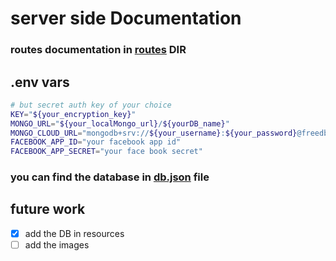 # server side Documentation

### routes documentation in [routes](./routes/Readme.md) DIR

## .env vars

```bash
# but secret auth key of your choice
KEY="${your_encryption_key}"
MONGO_URL="${your_localMongo_url}/${yourDB_name}"
MONGO_CLOUD_URL="mongodb+srv://${your_username}:${your_password}@freedbfrommongo.pebbk.mongodb.net/${yourDB_name}?retryWrites=true&w=majority"
FACEBOOK_APP_ID="your facebook app id"
FACEBOOK_APP_SECRET="your face book secret"
```

### you can find the database in [db.json](db.json) file

## future work

- [x] add the DB in resources
- [ ] add the images
